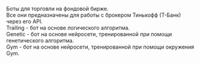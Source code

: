 Боты для торговли на фондовой бирже.  
Все они предназначены для работы с брокером Тинькофф (Т-Банк) через его API.  
Trailing - бот на основе логического алгоритма.  
Genetic - бот на основе нейросети, тренированной при помощи генетического алгоритма.  
Gym - бот на основе нейросети, тренированной при помощи окружения Gym.  
